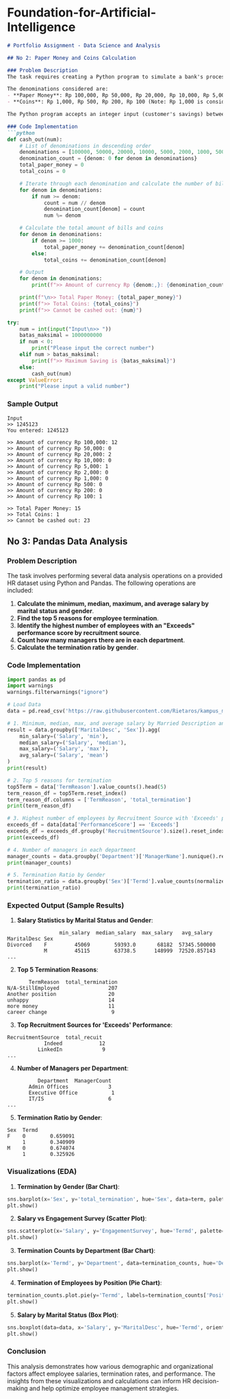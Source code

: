 # Foundation-for-Artificial-Intelligence

```markdown
# Portfolio Assignment - Data Science and Analysis

## No 2: Paper Money and Coins Calculation

### Problem Description
The task requires creating a Python program to simulate a bank's process of liquidating customer savings into paper money and coins. The bank is required to issue the largest denominations first, and it must handle requests up to a limit of 1 billion Rupiah. If a customer's savings cannot be entirely cashed out due to an insufficient combination of denominations, the program will inform the user.

The denominations considered are:
- **Paper Money**: Rp 100,000, Rp 50,000, Rp 20,000, Rp 10,000, Rp 5,000, Rp 2,000
- **Coins**: Rp 1,000, Rp 500, Rp 200, Rp 100 (Note: Rp 1,000 is considered a coin in this scenario)

The Python program accepts an integer input (customer's savings) between 0 and 1 billion Rupiah and outputs the breakdown of how many notes and coins are needed.

### Code Implementation
```python
def cash_out(num):
    # List of denominations in descending order
    denominations = [100000, 50000, 20000, 10000, 5000, 2000, 1000, 500, 200, 100]
    denomination_count = {denom: 0 for denom in denominations}
    total_paper_money = 0
    total_coins = 0

    # Iterate through each denomination and calculate the number of bills/coins
    for denom in denominations:
        if num >= denom:
            count = num // denom
            denomination_count[denom] = count
            num %= denom

    # Calculate the total amount of bills and coins
    for denom in denominations:
        if denom >= 1000:
            total_paper_money += denomination_count[denom]
        else:
            total_coins += denomination_count[denom]

    # Output
    for denom in denominations:
        print(f">> Amount of currency Rp {denom:,}: {denomination_count[denom]}")

    print(f"\n>> Total Paper Money: {total_paper_money}")
    print(f">> Total Coins: {total_coins}")
    print(f">> Cannot be cashed out: {num}")

try:
    num = int(input("Input\n>> "))
    batas_maksimal = 1000000000
    if num < 0:
        print("Please input the correct number")
    elif num > batas_maksimal:
        print(f">> Maximum Saving is {batas_maksimal}")
    else:
        cash_out(num)
except ValueError:
    print("Please input a valid number")
```

### Sample Output
```
Input
>> 1245123
You entered: 1245123

>> Amount of currency Rp 100,000: 12
>> Amount of currency Rp 50,000: 0
>> Amount of currency Rp 20,000: 2
>> Amount of currency Rp 10,000: 0
>> Amount of currency Rp 5,000: 1
>> Amount of currency Rp 2,000: 0
>> Amount of currency Rp 1,000: 0
>> Amount of currency Rp 500: 0
>> Amount of currency Rp 200: 0
>> Amount of currency Rp 100: 1

>> Total Paper Money: 15
>> Total Coins: 1
>> Cannot be cashed out: 23
```

## No 3: Pandas Data Analysis

### Problem Description
The task involves performing several data analysis operations on a provided HR dataset using Python and Pandas. The following operations are included:

1. **Calculate the minimum, median, maximum, and average salary by marital status and gender**.
2. **Find the top 5 reasons for employee termination**.
3. **Identify the highest number of employees with an "Exceeds" performance score by recruitment source**.
4. **Count how many managers there are in each department**.
5. **Calculate the termination ratio by gender**.

### Code Implementation
```python
import pandas as pd
import warnings
warnings.filterwarnings("ignore")

# Load Data
data = pd.read_csv('https://raw.githubusercontent.com/Rietaros/kampus_merdeka/main/HRDataset_v14.csv')

# 1. Minimum, median, max, and average salary by Married Description and Gender
result = data.groupby(['MaritalDesc', 'Sex']).agg(
    min_salary=('Salary', 'min'),
    median_salary=('Salary', 'median'),
    max_salary=('Salary', 'max'),
    avg_salary=('Salary', 'mean')
)
print(result)

# 2. Top 5 reasons for termination
top5Term = data['TermReason'].value_counts().head(5)
term_reason_df = top5Term.reset_index()
term_reason_df.columns = ['TermReason', 'total_termination']
print(term_reason_df)

# 3. Highest number of employees by Recruitment Source with 'Exceeds' performance score
exceeds_df = data[data['PerformanceScore'] == 'Exceeds']
exceeds_df = exceeds_df.groupby('RecruitmentSource').size().reset_index(name='total_recuit').sort_values(by='total_recuit', ascending=False)
print(exceeds_df)

# 4. Number of managers in each department
manager_counts = data.groupby('Department')['ManagerName'].nunique().reset_index(name='ManagerCount')
print(manager_counts)

# 5. Termination Ratio by Gender
termination_ratio = data.groupby('Sex')['Termd'].value_counts(normalize=True).sort_index().rename('Termd')
print(termination_ratio)
```

### Expected Output (Sample Results)
1. **Salary Statistics by Marital Status and Gender**:
```
                 min_salary  median_salary  max_salary   avg_salary
MaritalDesc Sex                                                     
Divorced    F         45069        59393.0       68182  57345.500000
            M         45115        63738.5      148999  72520.857143
... 
```

2. **Top 5 Termination Reasons**:
```
       TermReason  total_termination
N/A-StillEmployed                207
Another position                 20
unhappy                          14
more money                       11
career change                     9
```

3. **Top Recruitment Sources for 'Exceeds' Performance**:
```
RecruitmentSource  total_recuit
            Indeed            12
          LinkedIn             9
... 
```

4. **Number of Managers per Department**:
```
          Department  ManagerCount
       Admin Offices             3
       Executive Office           1
       IT/IS                     6
... 
```

5. **Termination Ratio by Gender**:
```
Sex  Termd
F    0        0.659091
     1        0.340909
M    0        0.674074
     1        0.325926
```

### Visualizations (EDA)

1. **Termination by Gender (Bar Chart)**:
```python
sns.barplot(x='Sex', y='total_termination', hue='Sex', data=term, palette='cool')
plt.show()
```

2. **Salary vs Engagement Survey (Scatter Plot)**:
```python
sns.scatterplot(x='Salary', y='EngagementSurvey', hue='Termd', palette={0: 'blue', 1: 'red'}, data=data)
plt.show()
```

3. **Termination Counts by Department (Bar Chart)**:
```python
sns.barplot(x='Termd', y='Department', data=termination_counts, hue='Department', palette='hls')
plt.show()
```

4. **Termination of Employees by Position (Pie Chart)**:
```python
termination_counts.plot.pie(y='Termd', labels=termination_counts['Position'], legend=False, autopct='%1.1f%%')
plt.show()
```

5. **Salary by Marital Status (Box Plot)**:
```python
sns.boxplot(data=data, x='Salary', y='MaritalDesc', hue='Termd', orient="h")
plt.show()
```

### Conclusion
This analysis demonstrates how various demographic and organizational factors affect employee salaries, termination rates, and performance. The insights from these visualizations and calculations can inform HR decision-making and help optimize employee management strategies.
